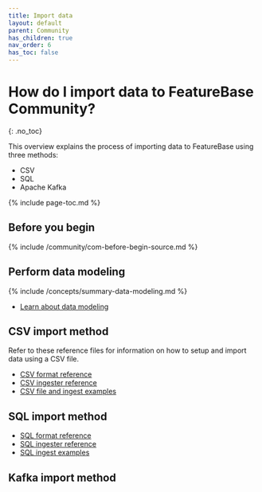 ```yaml
---
title: Import data
layout: default
parent: Community
has_children: true
nav_order: 6
has_toc: false
---
```


# How do I import data to FeatureBase Community?
{: .no_toc}

This overview explains the process of importing data to FeatureBase using three methods:
* CSV
* SQL
* Apache Kafka

{% include page-toc.md %}

## Before you begin

{% include /community/com-before-begin-source.md %}

## Perform data modeling

{% include /concepts/summary-data-modeling.md %}

* [Learn about data modeling](/docs/concepts/overview-data-modeling/)

## CSV import method

Refer to these reference files for information on how to setup and import data using a CSV file.

* [CSV format reference](/docs/community/com-ingest/com-ingest-source-csv)
* [CSV ingester reference](/docs/community/com-ingest/com-ingest-ref-csv)
* [CSV file and ingest examples](/docs/community/com-ingest/com-ingest-example-csv)

## SQL import method

* [SQL format reference](/docs/community/com-ingest/com-ref-source-sql)
* [SQL ingester reference](/docs/community/com-ingest/com-ref-ingest-sql)
* [SQL ingest examples](/docs/community/com-ingest/com-ingest-example-sql)

## Kafka import method

<!-- Coming in future PR where I document these
## Next step
* [Query data using SQL]
* [Query data using the Query builder]
-->
